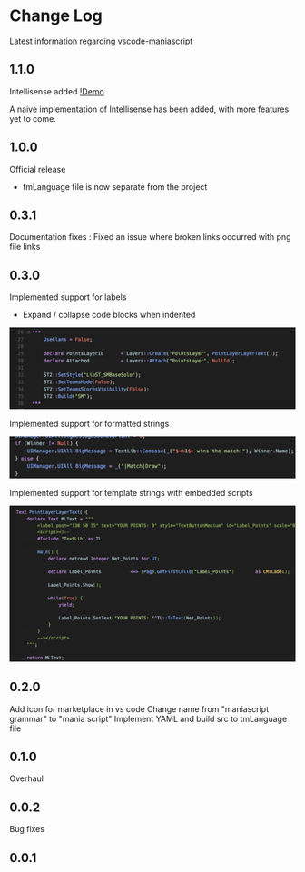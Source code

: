 # Change Log
Latest information regarding vscode-maniascript

## 1.1.0

Intellisense added
[!Demo](https://github.com/MattMcFarland/vscode-maniascript/raw/master/images/intellisense.gif)

A naive implementation of Intellisense has been added, with more features yet to come.

## 1.0.0

Official release
  - tmLanguage file is now separate from the project
  
## 0.3.1

Documentation fixes : Fixed an issue where broken links occurred with png file links

## 0.3.0
Implemented support for labels
  - Expand / collapse code blocks when indented

<img src="https://github.com/MattMcFarland/vscode-maniascript/raw/master/images/labels.png"/>

Implemented support for formatted strings

<img src="https://github.com/MattMcFarland/vscode-maniascript/raw/master/images/formatted-string.png"/>

Implemented support for template strings with embedded scripts

<img src="https://github.com/MattMcFarland/vscode-maniascript/raw/master/images/template-string.png"/>

## 0.2.0
Add icon for marketplace in vs code
Change name from "maniascript grammar" to "mania script"
Implement YAML and build src to tmLanguage file

## 0.1.0

Overhaul

## 0.0.2

Bug fixes

## 0.0.1
